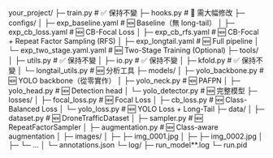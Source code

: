 your_project/
├─ train.py                          # ✅ 保持不變
├─ hooks.py                          # 🔧 需大幅修改
├─ configs/
│   ├─ exp_baseline.yaml             # 🆕 Baseline（無 long-tail）
│   ├─ exp_cb_loss.yaml              # 🆕 CB-Focal Loss
│   ├─ exp_cb_rfs.yaml               # 🆕 CB-Focal + Repeat Factor Sampling (RFS)
│   ├─ exp_longtail.yaml             # 🆕 Full pipeline
│   └─ exp_two_stage.yaml.yaml       # 🆕 Two-Stage Training (Optional)
├─ tools/
│   ├─ utils.py                      # ✅ 保持不變
│   ├─ io.py                         # ✅ 保持不變
│   ├─ kfold.py                      # ✅ 保持不變
│   └─ longtail_utils.py             # 🆕 分析工具
├─ models/
│   ├─ yolo_backbone.py              # 🆕 YOLO backbone（從零實作）
│   ├─ yolo_neck.py                  # 🆕 PAFPN
│   ├─ yolo_head.py                  # 🆕 Detection head
│   └─ yolo_detector.py              # 🆕 完整模型
├─ losses/
│   ├─ focal_loss.py                 # 🆕 Focal Loss
│   ├─ cb_loss.py                    # 🆕 Class-Balanced Loss
│   └─ yolo_loss.py                  # 🆕 YOLO Loss + Long-Tail
├─ data/
│   ├─ dataset.py                    # 🆕 DroneTrafficDataset
│   ├─ sampler.py                    # 🆕 RepeatFactorSampler
│   ├─  augmentation.py              # 🆕 Class-aware augmentation
│   ├─ images/
│   ├─   ├─ img_0001.jpg
│   ├─   ├─ img_0002.jpg
│   ├─   └─ ...
│   └─ annotations.json
└─ log/
    ├─ run_model**.log
    └─ run.pid

